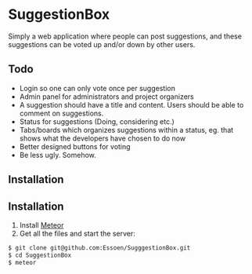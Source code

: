 # SuggestionBox
Simply a web application where people can post suggestions, and these suggestions can be voted up and/or down by other users.

## Todo
* Login so one can only vote once per suggestion 
* Admin panel for administrators and project organizers
* A suggestion should have a title and content. Users should be able to comment on suggestions.
* Status for suggestions (Doing, considering etc.)
* Tabs/boards which organizes suggestions within a status, eg. that shows what the developers have chosen to do now
* Better designed buttons for voting 
* Be less ugly. Somehow.

## Installation
## Installation
1. Install [Meteor](https://www.meteor.com/) 
2. Get all the files and start the server:
```bash
$ git clone git@github.com:Essoen/SugggestionBox.git
$ cd SuggestionBox
$ meteor
```
